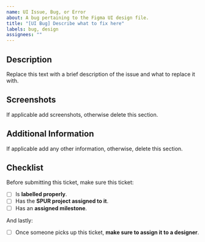 ```yaml
---
name: UI Issue, Bug, or Error
about: A bug pertaining to the Figma UI design file.
title: "[UI Bug] Describe what to fix here"
labels: bug, design
assignees: ""
---
```


## Description

Replace this text with a brief description of the issue and what to replace it with.

## Screenshots

If applicable add screenshots, otherwise delete this section.

## Additional Information

If applicable add any other information, otherwise, delete this section.

## Checklist

Before submitting this ticket, make sure this ticket:

- [ ] Is **labelled properly**.
- [ ] Has the **SPUR project assigned to it**.
- [ ] Has an **assigned milestone**.

And lastly:

- [ ] Once someone picks up this ticket, **make sure to assign it to a designer**.

